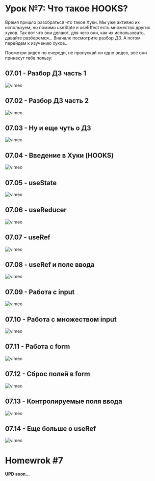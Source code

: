 # Урок №7: Что такое HOOKS?

Время пришло разобраться что такое Хуки.
Мы уже активно их используем, но помимо useState и useEffect есть множество других хуков. Так вот что они делают, для чего они, как их использовать, давайте разберемся...
Вначале посмотрите разбор ДЗ. А потом перейдем к изучению хуков...

Посмотри видео по очереди, не пропускай ни одно видео, все они принесут тебе пользу:

## 07.01 - Разбор ДЗ часть 1

![vimeo](https://vimeo.com/707211679)

## 07.02 - Разбор ДЗ часть 2

![vimeo](https://vimeo.com/707211722)

## 07.03 - Ну и еще чуть о ДЗ

![vimeo](https://vimeo.com/707211843)

## 07.04 - Введение в Хуки (HOOKS)

![vimeo](https://vimeo.com/707211866)

## 07.05 - useState

![vimeo](https://vimeo.com/707211910)

## 07.06 - useReducer

![vimeo](https://vimeo.com/707211938)

## 07.07 - useRef

![vimeo](https://vimeo.com/707600615)

## 07.08 - useRef и поле ввода

![vimeo](https://vimeo.com/707600653)

## 07.09 - Работа с input

![vimeo](https://vimeo.com/707600667)

## 07.10 - Работа с множеством input

![vimeo](https://vimeo.com/707600686)

## 07.11 - Работа с form

![vimeo](https://vimeo.com/707600716)

## 07.12 - Сброс полей в form

![vimeo](https://vimeo.com/707600732)

## 07.13 - Контролируемые поля ввода

![vimeo](https://vimeo.com/707600756)

## 07.14 - Еще больше о useRef

![vimeo](https://vimeo.com/707600785)

# Homewrok #7

**UPD soon...**

